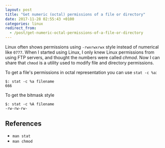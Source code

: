 ```yaml
---
layout: post
title: "Get numeric (octal) permissions of a file or directory"
date: 2017-11-28 02:55:43 +0100
categories: linux
redirect_from:
  - /post/get-numeric-octal-permissions-of-a-file-or-directory
---
```


Linux often shows permissions using `-rwxrwxrwx` style instead of numerical like `0777`. When I started using Linux, I only knew Linux permissions from using FTP servers, and thought the numbers were called *chmod*. Now I can share that `chmod` is a utility used to modify file and directory permissions.

To get a file's permissions in octal representation you can use `stat -c %a`:

    $: stat -c %a filename
    666

To get the bitmask style

    $: stat -c %A filename
    -rw-rw-rw-

## References
- `man stat`
- `man chmod`